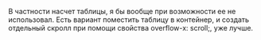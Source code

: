 В частности насчет таблицы, я бы вообще при возможности ее не использовал. Есть вариант поместить таблицу в контейнер, и создать отдельный скролл при помощи свойства overflow-x: scroll;, уже лучше. 
